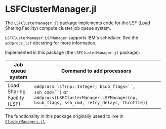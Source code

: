 # LSFClusterManager.jl

The `LSFClusterManager.jl` package implements code for the LSF (Load Sharing Facility) compute cluster job queue system.

`LSFClusterManager.LSFManager` supports IBM's scheduler.  See the `addprocs_lsf` docstring
for more information.

Implemented in this package (the `LSFClusterManager.jl` package):

| Job queue system | Command to add processors |
| ---------------- | ------------------------- |
| Load Sharing Facility (LSF) | `addprocs_lsf(np::Integer; bsub_flags=``, ssh_cmd=``)` or `addprocs(LSFClusterManager.LSFManager(np, bsub_flags, ssh_cmd, retry_delays, throttle))` |

The functionality in this package originally useed to live in [`ClusterManagers.jl`](https://github.com/JuliaParallel/ClusterManagers.jl).
